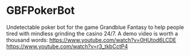 # GBFPokerBot
Undetectable poker bot for the game Grandblue Fantasy to help people tired with mindless grinding the casino 24/7.
A demo video is worth a thousand words:
https://www.youtube.com/watch?v=0HUtod6LCDE
https://www.youtube.com/watch?v=r3_tkbCctP4
